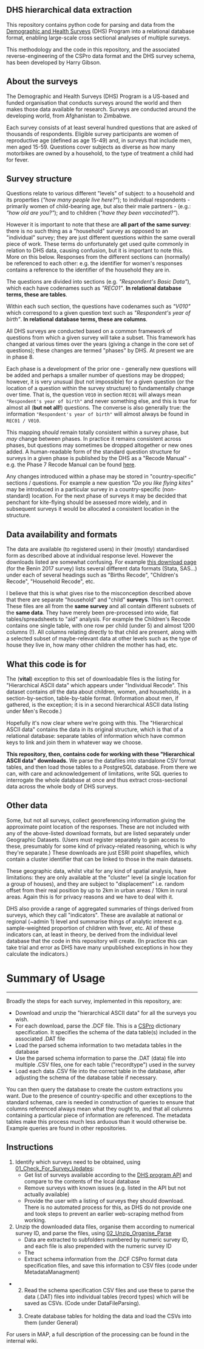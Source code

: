 DHS hierarchical data extraction
---------------------------------------


This repository contains python code for parsing and data from the [Demographic and Health Surveys](https://dhsprogram.com) (DHS) Program into a relational database format, enabling large-scale cross sectional analyses of multiple surveys.

This methodology and the code in this repository, and the associated reverse-engineering of the CSPro data format and the DHS survey schema, has been developed by Harry Gibson.

## About the surveys

The Demographic and Health Surveys (DHS) Program is a US-based and funded organisation that conducts surveys around the world and then makes those data available for research. Surveys are conducted around the developing world, from Afghanistan to Zimbabwe.

Each survey consists of at least several hundred questions that are asked of thousands of respondents. Eligible survey participants are women of reproductive age (defined as age 15-49) and, in surveys that include men, men aged 15-59. Questions cover subjects as diverse as how many motorbikes are owned by a household, to the type of treatment a child had for fever. 


## Survey structure

Questions relate to various different "levels" of subject: to a household and its properties (*"how many people live here?"*); to individual respondents - primarily women of child-bearing age, but also their male partners - (e.g.: *"how old are you?"*); and to children (*"have they been vaccinated?"*). 

However it is important to note that these are **all part of the same survey**: there is no such thing as a "household" survey as opposed to an "individual" survey; they are just different questions within the same overall piece of work. These terms do unfortunately get used quite commonly in relation to DHS data, causing confusion, but it is important to note this. More on this below. Responses from the different sections can (normally) be referenced to each other: e.g. the identifier for women's responses contains a reference to the identifier of the household they are in.

The questions are divided into sections (e.g. *"Respondent's Basic Data"*), which each have codenames such as *"REC01"*. **In relational database terms, these are tables**. 

Within each such section, the questions have codenames such as *"V010"* which correspond to a given question text such as *"Respondent's year of birth"*. **In relational database terms, these are columns**.

All DHS surveys are conducted based on a common framework of questions from which a given survey will take a subset. This framework has changed at various times over the years (giving a change in the core set of questions); these changes are termed "phases" by DHS. At present we are in phase 8. 

Each phase is a development of the prior one - generally new questions will be added and perhaps a smaller number of questions may be dropped; however, it is very unusual (but not impossible) for a given question (or the location of a question within the survey structure) to fundamentally change over time. That is, the question `V010` in section `REC01` will always mean `"Respondent's year of birth"` and never something else, and this is true for almost all (**but not all!**) questions. The converse is also generally true: the information `"Respondent's year of birth"` will almost always be found in `REC01 / V010`. 

This mapping *should* remain totally consistent within a survey phase, but *may* change between phases. In practice it remains consistent across phases, but questions may sometimes be dropped altogether or new ones added. A human-readable form of the standard question structure for surveys in a given phase is published by the DHS as a "Recode Manual" - e.g. the Phase 7 Recode Manual can be found [here](https://dhsprogram.com/pubs/pdf/DHSG4/Recode7_DHS_10Sep2018_DHSG4.pdf).

Any changes introduced within a phase may be stored in "country-specific" sections / questions. For example a new question *"Do you like flying kites"* may be introduced in a particular survey in a country-specific (non-standard) location. For the next phase of surveys it may be decided that penchant for kite-flying should be assessed more widely, and in subsequent surveys it would be allocated a consistent location in the structure.

## Data availability and formats

The data are available (to registered users) in their (mostly) standardised form as described above at individual response level. However the downloads listed are somewhat confusing. For example [this download page](https://dhsprogram.com/data/dataset/Benin_Standard-DHS_2017.cfm?flag=0) (for the Benin 2017 survey) lists several different data formats (Stata, SAS...) under each of several headings such as "Births Recode", "Children's Recode", "Household Recode", etc. 

I believe that this is what gives rise to the misconception described above that there are separate "household" and "child" **surveys**. This isn't correct. These files are all from the **same survey** and all contain different subsets of the **same data**. They have merely been pre-processed into wide, flat tables/spreadsheets to "aid" analysis. For example the Children's Recode contains one single table, with one row per child (under 5) and almost 1200 columns (!). All columns relating directly to that child are present, along with a selected subset of maybe-relevant data at other levels such as the type of house they live in, how many other children the mother has had, etc. 

## What this code is for

The (**vital**) exception to this set of downloadable files is the listing for "Hierarchical ASCII data" which appears under "Individual Recode". This dataset contains *all* the data about children, women, and households, in a section-by-section, table-by-table format. (Information about men, if gathered, is the exception; it is in a second hierarchical ASCII data listing under Men's Recode.)

Hopefully it's now clear where we're going with this. The "Hierarchical ASCII data" contains the data in its original structure, which is that of a relational database: separate tables of information which have common keys to link and join them in whatever way we choose. 

**This repository, then, contains code for working with these "Hierarchical ASCII data" downloads.** We parse the datafiles into standalone CSV format tables, and then load those tables to a PostgreSQL database. From there we can, with care and acknowledgement of limitations, write SQL queries to interrogate the whole database at once and thus extract cross-sectional data across the whole body of DHS surveys.

## Other data

Some, but not all surveys, collect georeferencing information giving the approximate point location of the responses. These are not included with any of the above-listed download formats, but are listed separately under Geographic Datasets. (Users must register separately to gain access to these, presumably for some kind of privacy-related reasoning, which is why they're separate.) These downloads are just ESRI point shapefiles, which contain a cluster identifier that can be linked to those in the main datasets.

These geographic data, whilst vital for any kind of spatial analysis, have limitations: they are only available at the "cluster" level (a single location for a group of houses), and they are subject to "displacement" i.e. random offset from their real position by up to 2km in urban areas / 10km in rural areas. Again this is for privacy reasons and we have to deal with it.

DHS also provide a range of aggregated summaries of things derived from surveys, which they call "indicators". These are available at national or regional (~admin 1) level and summarise things of analytic interest e.g. sample-weighted proportion of children with fever, etc. All of these indicators can, at least in theory, be derived from the individual level database that the code in this repository will create. (In practice this can take trial and error as DHS have many unpublished exceptions in how they calculate the indicators.)


# Summary of Usage
--------------------------------

Broadly the steps for each survey, implemented in this repository, are: 

- Download and unzip the "hierarchical ASCII data" for all the surveys you wish.
- For each download, parse the .DCF file. This is a [CSPro](https://www.census.gov/data/software/cspro.html) dictionary specification. It specifies the schema of the data table(s) included in the associated .DAT file
- Load the parsed schema information to two metadata tables in the database
- Use the parsed schema information to parse the .DAT (data) file into multiple .CSV files, one for each table ("recordtype") used in the survey
- Load each data .CSV file into the correct table in the database, after adjusting the schema of the database table if necessary.

You can then query the database to create the custom extractions you want. Due to the presence of country-specific and other exceptions to the standard schemas, care is needed in construction of queries to ensure that columns referenced always mean what they ought to, and that all columns containing a particular piece of information are referenced. The metadata tables make this process much less arduous than it would otherwise be. Example queries are found in other repositories. 



## Instructions
 
1. Identify which surveys need to be obtained, using [01_Check_For_Survey_Updates](./DHS_To_Database/01_Check_For_Survey_Updates.ipynb):
    - Get list of surveys available according to the [DHS program API](https://api.dhsprogram.com/#/index.html) and compare to the contents of the local database
    - Remove surveys with known issues (e.g. listed in the API but not actually available)
    -  Provide the user with a listing of surveys they should download. There is no automated process for this, as DHS do not provide one and took steps to prevent an earlier web-scraping method from working. 
2. Unzip the downloaded data files, organise them according to numerical survey ID, and parse the files, using [02_Unzip_Organise_Parse](./DHS_To_Database/02_Unzip_Organise_Parse.ipynb)
    - Data are extracted to subfolders numbered by numeric survey ID, and each file is also prepended with the numeric survey ID
    - The 
    - Extract schema information from the .DCF CSPro format data specification files, and save this information to CSV files (code under MetadataManagment)
- 2. Read the schema specification CSV files and use these to parse the data (.DAT) files into individual tables (record types) which will be saved as CSVs. (Code under DataFileParsing).
- 3. Create database tables for holding the data and load the CSVs into them (under General)

For users in MAP, a full description of the processing can be found in the internal wiki.

